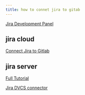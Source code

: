 ```yaml
---
title: how to connet jira to gitab
---
```


[Jira Development Panel](https://docs.gitlab.com/ee/integration/jira/development_panel.html)

## jira cloud

[Connect Jira to Gitlab](https://docs.gitlab.com/ee/administration/settings/jira_cloud_app.html)

## jira server

[Full Tutorial](https://confluence.atlassian.com/adminjiraserver0820/linking-gitlab-accounts-1095776607.html)

[Jira DVCS connector](https://docs.gitlab.com/ee/integration/jira/dvcs/index.html)
